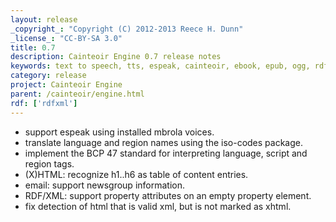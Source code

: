 ```yaml
---
layout: release
_copyright_: "Copyright (C) 2012-2013 Reece H. Dunn"
_license_: "CC-BY-SA 3.0"
title: 0.7
description: Cainteoir Engine 0.7 release notes
keywords: text to speech, tts, espeak, cainteoir, ebook, epub, ogg, rdf, metadata
category: release
project: Cainteoir Engine
parent: /cainteoir/engine.html
rdf: ['rdfxml']
---
```


*  support espeak using installed mbrola voices.
*  translate language and region names using the iso-codes package.
*  implement the BCP 47 standard for interpreting language, script and region tags.
*  (X)HTML: recognize h1..h6 as table of content entries.
*  email: support newsgroup information.
*  RDF/XML: support property attributes on an empty property element.
*  fix detection of html that is valid xml, but is not marked as xhtml.
